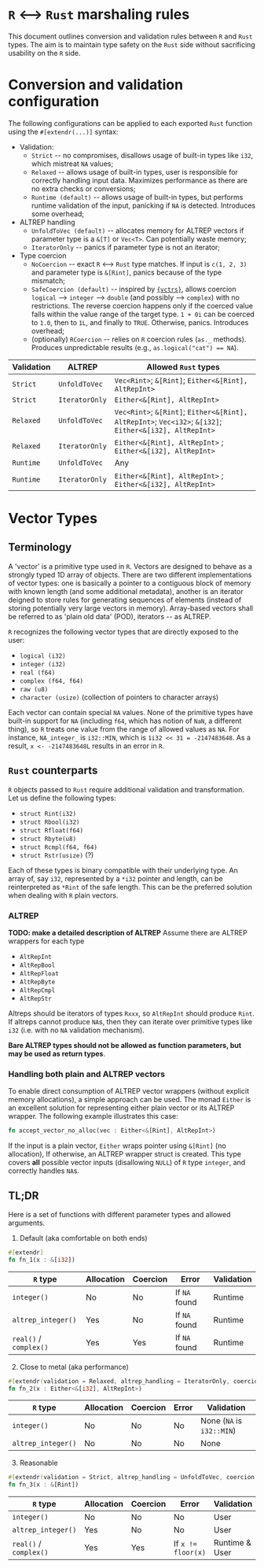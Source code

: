 # `R` <--> `Rust` marshaling rules

This document outlines conversion and validation rules between `R` and `Rust` types.
The aim is to maintain type safety on the `Rust` side without sacrificing usability on the `R` side.


# Conversion and validation configuration
The following configurations can be applied to each exported `Rust` function using the `#[extendr(...)]` syntax:
- Validation:
  - `Strict` -- no compromises, disallows usage of built-in types like `i32`, which mistreat `NA` values;
  - `Relaxed` -- allows usage of built-in types, user is responsible for correctly handling input data. Maximizes performance as there are no extra checks or conversions;
  - `Runtime (default)` -- allows usage of built-in types, but performs runtime validation of the input, panicking if `NA` is detected. Introduces some overhead;
- ALTREP handling
  - `UnfoldToVec (default)` -- allocates memory for ALTREP vectors if parameter type is a `&[T]` or `Vec<T>`. Can potentially waste memory;
  - `IteratorOnly` -- panics if parameter type is not an iterator;
- Type coercion
  - `NoCoercion` -- exact `R` <--> `Rust` type matches. If input is `c(1, 2, 3)` and parameter type is `&[Rint]`, panics because of the type mismatch;
  - `SafeCoercion (default)` -- inspired by [`{vctrs}`](https://vctrs.r-lib.org/reference/theory-faq-coercion.html), allows coercion `logical` --> `integer` --> `double` (and possibly --> `complex`) with no restrictions. The reverse coercion happens only if the coerced value falls within the value range of the target type. `1 + 0i` can be coerced to `1.0`, then to `1L`, and finally to `TRUE`. Otherwise, panics. Introduces overhead;
  - (optionally) `RCoercion` -- relies on `R` coercion rules (`as._` methods). Produces unpredictable results (e.g., `as.logical("cat") == NA`).

| Validation |   ALTREP       | Allowed `Rust` types |
| ---------- | ---------      | ------------ |
| `Strict`   | `UnfoldToVec`  | `Vec<Rint>`; `&[Rint]`; `Either<&[Rint], AltRepInt>` |
| `Strict`   | `IteratorOnly` | `Either<&[Rint], AltRepInt>` |
| `Relaxed`  | `UnfoldToVec`  | `Vec<Rint>`; `&[Rint]`; `Either<&[Rint], AltRepInt>`; `Vec<i32>`; `&[i32]`; `Either<&[i32], AltRepInt>` |
| `Relaxed`  | `IteratorOnly` | `Either<&[Rint], AltRepInt>` ; `Either<&[i32], AltRepInt>`|
| `Runtime`  | `UnfoldToVec`  | Any |
| `Runtime`  | `IteratorOnly` | `Either<&[Rint], AltRepInt>` ; `Either<&[i32], AltRepInt>` |

# Vector Types
## Terminology
A 'vector' is a primitive type used in `R`. Vectors are designed to behave as a strongly typed 1D array of objects. There are two different implementations of vector types: one is basically a pointer to a contiguous block of memory with known length (and some additional metadata), another is an iterator deigned to store rules for generating sequences of elements (instead of storing potentially very large vectors in memory). Array-based vectors shall be referred to as 'plain old data' (POD), iterators -- as ALTREP.

`R` recognizes the following vector types that are directly exposed to the user:
 - `logical (i32)`
 - `integer (i32)`
 - `real (f64)`
 - `complex (f64, f64)`
 - `raw (u8)`
 - `character (usize)` (collection of pointers to character arrays)

Each vector can contain special `NA` values. None of the primitive types have built-in support for `NA` (including `f64`, which has notion of `NaN`, a different thing), so `R` treats one value from the range of allowed values as `NA`. For instance, `NA_integer_` is `i32::MIN`, which is `1i32 << 31 = -2147483648`. As a result, `x <- -2147483648L` results in an error in `R`.

## `Rust` counterparts

`R` objects passed to `Rust` require additional validation and transformation. Let us define the following types:
- `struct Rint(i32)`
- `struct Rbool(i32)`
- `struct Rfloat(f64)`
- `struct Rbyte(u8)`
- `struct Rcmpl(f64, f64)`
- `struct Rstr(usize)` (?)

Each of these types is binary compatible with their underlying type. An array of, say `i32`, represented by a `*i32` pointer and length, can be reinterpreted as `*Rint` of the safe length. 
This can be the preferred solution when dealing with `R` plain vectors.

### ALTREP
**TODO: make a detailed description of ALTREP**
Assume there are ALTREP wrappers for each type
- `AltRepInt`
- `AltRepBool`
- `AltRepFloat`
- `AltRepByte`
- `AltRepCmpl`
- `AltRepStr`

Altreps should be iterators of types `Rxxx`, so `AltRepInt` should produce `Rint`.
If altreps cannot produce `NA`s, then they can iterate over primitive types like `i32` (i.e. with no `NA` validation mechanism).

**Bare ALTREP types should not be allowed as function parameters, but may be used as return types**.

### Handling both plain and ALTREP vectors
To enable direct consumption of ALTREP vector wrappers (without explicit memory allocations), a simple approach can be used. The monad `Either` is an excellent solution for representing either plain vector or its ALTREP wrapper.
The following example illustrates this case:
```Rust
fn accept_vector_no_alloc(vec : Either<&[Rint], AltRepInt>)
```
If the input is a plain vector, `Either` wraps pointer using `&[Rint]` (no allocation),
If otherwise, an ALTREP wrapper struct is created.
This type covers **all** possible vector inputs (disallowing `NULL`) of `R` type `integer`, and correctly handles `NA`s. 






## TL;DR
Here is a set of functions with different parameter types and allowed arguments.

1. Default (aka comfortable on both ends)
```Rust
#[extendr]
fn fn_1(x : &[i32])
```
| `R` type               | Allocation  | Coercion | Error            | Validation         |
| ---------------------- | ----------- | -------- | ---------------- | ------------------ |
| `integer()`            | No          | No       |  If `NA` found   | Runtime            |
| `altrep_integer()`     | Yes         | No       |  If `NA` found   | Runtime            |
| `real()` / `complex()` | Yes         | Yes      |  If `NA` found   | Runtime |

2. Close to metal (aka performance)
```Rust
#[extendr(validation = Relaxed, altrep_handling = IteratorOnly, coercion = NoCoercion)]
fn fn_2(x : Either<&[i32], AltRepInt>)
```
| `R` type               | Allocation  | Coercion | Error            | Validation                |
| ---------------------- | ----------- | -------- | ---------------- | ------------------------- |
| `integer()`            | No          | No       |  No              | None (`NA` is `i32::MIN`) |
| `altrep_integer()`     | No          | No       |  No              | None                      |

3. Reasonable 
```Rust
#[extendr(validation = Strict, altrep_handling = UnfoldToVec, coercion = SafeCoercion)]
fn fn_3(x : &[Rint])
```
| `R` type               | Allocation  | Coercion | Error               | Validation         |
| ---------------------- | ----------- | -------- | ------------------- | ------------------ |
| `integer()`            | No          | No       |  No                 | User               |
| `altrep_integer()`     | Yes         | No       |  No                 | User               |
| `real()` / `complex()` | Yes         | Yes      |  If `x != floor(x)` | Runtime & User               |

